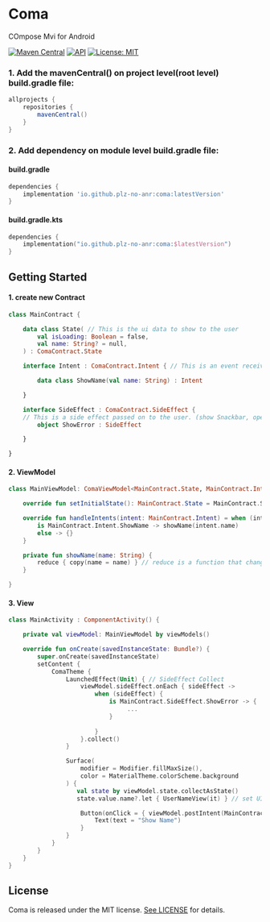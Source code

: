 # Coma
COmpose Mvi for Android

[![Maven Central](https://img.shields.io/maven-central/v/io.github.plz-no-anr/coma.svg)](https://central.sonatype.com/artifact/io.github.plz-no-anr/coma)
[![API](https://img.shields.io/badge/API-23%2B-brightgreen.svg?style=flat)](https://android-arsenal.com/api?level=23)
[![License: MIT](https://img.shields.io/badge/License-MIT-yellow.svg)](https://opensource.org/licenses/MIT)



### 1. Add the mavenCentral() on project level(root level) build.gradle file:
``` gradle
allprojects {
    repositories {
        mavenCentral()
    }
}
```

### 2. Add dependency on module level build.gradle file:

#### build.gradle
``` groovy
dependencies {
    implementation 'io.github.plz-no-anr:coma:latestVersion'
}
```

#### build.gradle.kts
``` kotlin dsl
dependencies {
    implementation("io.github.plz-no-anr:coma:$latestVersion")
}
```

## Getting Started

#### 1. create new Contract
``` kotlin
class MainContract {

    data class State( // This is the ui data to show to the user
        val isLoading: Boolean = false,
        val name: String? = null,
    ) : ComaContract.State

    interface Intent : ComaContract.Intent { // This is an event received from the user.

        data class ShowName(val name: String) : Intent 

    }

    interface SideEffect : ComaContract.SideEffect {
    // This is a side effect passed on to the user. (show Snackbar, open External Browser)
        object ShowError : SideEffect

    }

}
```

#### 2. ViewModel

``` kotlin
class MainViewModel: ComaViewModel<MainContract.State, MainContract.Intent, MainContract.SideEffect>() {

    override fun setInitialState(): MainContract.State = MainContract.State() // Initail UIState

    override fun handleIntents(intent: MainContract.Intent) = when (intent) { // Handling Intent
        is MainContract.Intent.ShowName -> showName(intent.name) 
        else -> {}
    }

    private fun showName(name: String) {
        reduce { copy(name = name) } // reduce is a function that changes the state of the ui
    }

}
```

#### 3. View

``` kotlin
class MainActivity : ComponentActivity() {

    private val viewModel: MainViewModel by viewModels()

    override fun onCreate(savedInstanceState: Bundle?) {
        super.onCreate(savedInstanceState)
        setContent {
            ComaTheme {
                LaunchedEffect(Unit) { // SideEffect Collect
                    viewModel.sideEffect.onEach { sideEffect ->
                        when (sideEffect) {
                            is MainContract.SideEffect.ShowError -> {
                                 ...
                            }
                           
                        }
                    }.collect()
                }

                Surface(
                    modifier = Modifier.fillMaxSize(),
                    color = MaterialTheme.colorScheme.background
                ) {
                   val state by viewModel.state.collectAsState()
                   state.value.name?.let { UserNameView(it) } // set UI

                    Button(onClick = { viewModel.postIntent(MainContract.Intent.ShowName("")) }) {
                        Text(text = "Show Name")
                    }
                }
            }
        }
    }
}
```



## License

Coma is released under the MIT license. <a href="https://github.com/plz-no-anr/coma/blob/main/LICENSE">See LICENSE</a> for details.

